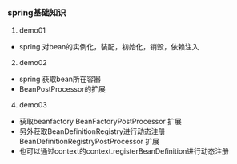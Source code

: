 ### spring基础知识
1. demo01
* spring 对bean的实例化，装配，初始化，销毁，依赖注入
2. demo02
* spring 获取bean所在容器
* BeanPostProcessor的扩展
4. demo03
* 获取beanfactory BeanFactoryPostProcessor 扩展
* 另外获取BeanDefinitionRegistry进行动态注册 BeanDefinitionRegistryPostProcessor 扩展
* 也可以通过context的context.registerBeanDefinition进行动态注册